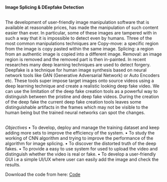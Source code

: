 **Image Splicing & DEepfake Detection**

<br>The development of user-friendly image manipulation software that is available at reasonable prices, has made the manipulation of such content easier than ever. In particular, some of these images are tampered with in such a way that it is impossible to detect even by humans. Three of the most common manipulations techniques are Copy-move: a specific region from the image is copy pasted within the same image. Splicing: a region from an authentic image is copied into a different image. Removal: an image region is removed and the removed part is then in-painted. In recent researches many deep learning techniques are used to detect forgery.
Deepfake is a technique for human image synthesis based on neural network tools like GAN (Generative Adversarial Network) or Auto Encoders etc. These tools super impose target images onto source videos using a deep learning technique and create a realistic looking deep fake video. We can use the limitation of the deep fake creation tools as a powerful way to distinguish between the pristine and deep fake videos. During the creation of the deep fake the current deep fake creation tools leaves some distinguishable artifacts in the frames which may not be visible to the human being but the trained neural networks can spot the changes. 

<br>*Objectives*
•	To develop, deploy and manage the training dataset and keep adding more sets to improve the efficiency of the system.
•	To study the working of CNN algorithm and trying to improve the performance of the algorithm for image splicing.
•	To discover the distorted truth of the deep fakes.
•	To provide a easy to use system for used to upload the video and distinguish whether the video is real or fake.
•	To develop a user-friendly GUI i.e a simple UI/UX where user can easily add the image and check the results.

Download the code from here: [Code](https://mega.nz/folder/hk400IRD#YTPQEPy42bEUGgePB_mOPw)
